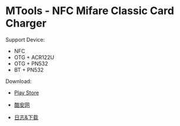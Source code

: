 # MTools - NFC Mifare Classic Card Charger
Support Device:

- NFC
- OTG + ACR122U
- OTG + PN532
- BT + PN532

Download: 

- [Play Store](<https://play.google.com/store/apps/details?id=tk.toolkeys.mtools>)  

- [酷安网](https://www.coolapk.com/apk/tk.toolkeys.mtools)   

- [日志&下载](https://why.yuyeye.cc/mtools/zh/update_log.html)